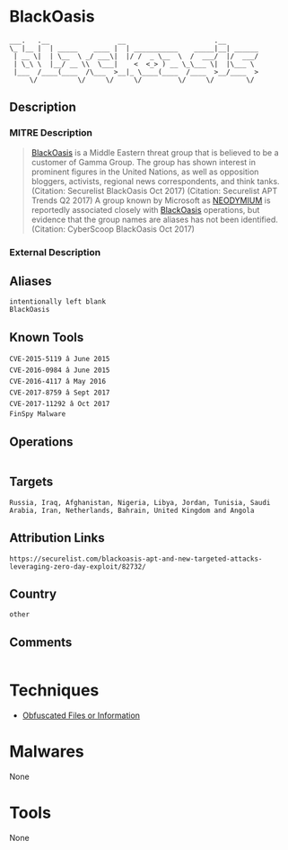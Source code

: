 
# BlackOasis

```
___.   .__                 __                      .__        
\_ |__ |  | _____    ____ |  | ___________    _____|__| ______
 | __ \|  | \__  \ _/ ___\|  |/ /  _ \__  \  /  ___/  |/  ___/
 | \_\ \  |__/ __ \\  \___|    <  <_> ) __ \_\___ \|  |\___ \ 
 |___  /____(____  /\___  >__|_ \____(____  /____  >__/____  >
     \/          \/     \/     \/         \/     \/        \/ 

```

## Description

### MITRE Description

> [BlackOasis](https://attack.mitre.org/groups/G0063) is a Middle Eastern threat group that is believed to be a customer of Gamma Group. The group has shown interest in prominent figures in the United Nations, as well as opposition bloggers, activists, regional news correspondents, and think tanks. (Citation: Securelist BlackOasis Oct 2017) (Citation: Securelist APT Trends Q2 2017) A group known by Microsoft as [NEODYMIUM](https://attack.mitre.org/groups/G0055) is reportedly associated closely with [BlackOasis](https://attack.mitre.org/groups/G0063) operations, but evidence that the group names are aliases has not been identified. (Citation: CyberScoop BlackOasis Oct 2017)

### External Description

> 

## Aliases

```
intentionally left blank
BlackOasis
```

## Known Tools

```
CVE-2015-5119 â June 2015
CVE-2016-0984 â June 2015
CVE-2016-4117 â May 2016
CVE-2017-8759 â Sept 2017
CVE-2017-11292 â Oct 2017
FinSpy Malware
```

## Operations

```

```

## Targets

```
Russia, Iraq, Afghanistan, Nigeria, Libya, Jordan, Tunisia, Saudi Arabia, Iran, Netherlands, Bahrain, United Kingdom and Angola
```

## Attribution Links

```
https://securelist.com/blackoasis-apt-and-new-targeted-attacks-leveraging-zero-day-exploit/82732/
```

## Country

```
other
```

## Comments

```

```

# Techniques


* [Obfuscated Files or Information](../techniques/Obfuscated-Files-or-Information.md)


# Malwares

None

# Tools

None
